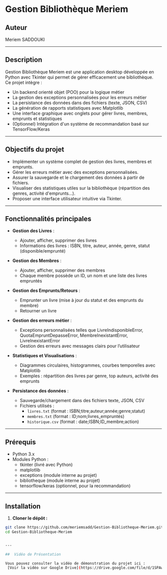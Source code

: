 # Gestion Bibliothèque Meriem

## Auteur  
Meriem SADDOUKI

---

## Description

Gestion Bibliothèque Meriem est une application desktop développée en Python avec Tkinter qui permet de gérer efficacement une bibliothèque.  
Ce projet intègre :  
- Un backend orienté objet (POO) pour la logique métier  
- La gestion des exceptions personnalisées pour les erreurs métier  
- La persistance des données dans des fichiers (texte, JSON, CSV)  
- La génération de rapports statistiques avec Matplotlib  
- Une interface graphique avec onglets pour gérer livres, membres, emprunts et statistiques  
- (Optionnel) Intégration d'un système de recommandation basé sur TensorFlow/Keras

---

## Objectifs du projet

- Implémenter un système complet de gestion des livres, membres et emprunts.  
- Gérer les erreurs métier avec des exceptions personnalisées.  
- Assurer la sauvegarde et le chargement des données à partir de fichiers.  
- Visualiser des statistiques utiles sur la bibliothèque (répartition des genres, activité d'emprunts...).  
- Proposer une interface utilisateur intuitive via Tkinter.  

---

## Fonctionnalités principales

- **Gestion des Livres** :  
  - Ajouter, afficher, supprimer des livres  
  - Informations des livres : ISBN, titre, auteur, année, genre, statut (disponible/emprunté)

- **Gestion des Membres** :  
  - Ajouter, afficher, supprimer des membres  
  - Chaque membre possède un ID, un nom et une liste des livres empruntés

- **Gestion des Emprunts/Retours** :  
  - Emprunter un livre (mise à jour du statut et des emprunts du membre)  
  - Retourner un livre  

- **Gestion des erreurs métier** :  
  - Exceptions personnalisées telles que LivreIndisponibleError, QuotaEmpruntDepasseError, MembreInexistantError, LivreInexistantError  
  - Gestion des erreurs avec messages clairs pour l’utilisateur  

- **Statistiques et Visualisations** :  
  - Diagrammes circulaires, histogrammes, courbes temporelles avec Matplotlib  
  - Exemples : répartition des livres par genre, top auteurs, activité des emprunts  

- **Persistance des données** :  
  - Sauvegarde/chargement dans des fichiers texte, JSON, CSV  
  - Fichiers utilisés :  
    - `livres.txt` (format : ISBN;titre;auteur;année;genre;statut)  
    - `membres.txt` (format : ID;nom;livres_empruntés)  
    - `historique.csv` (format : date;ISBN;ID_membre;action)

---

## Prérequis

- Python 3.x  
- Modules Python :  
  - tkinter (livré avec Python)  
  - matplotlib  
  - exceptions (module interne au projet)  
  - bibliotheque (module interne au projet)  
  - tensorflow/keras (optionnel, pour la recommandation)

---

## Installation

1. **Cloner le dépôt :**

```bash
git clone https://github.com/meriemsadd/Gestion-Bibliotheque-Meriem.git
cd Gestion-Bibliotheque-Meriem


---

##  Vidéo de Présentation

Vous pouvez consulter la vidéo de démonstration du projet ici :  
 [Voir la vidéo sur Google Drive](https://drive.google.com/file/d/1SPAwoFEgJQ9kWrnwKuzmUjqXRKv8iSgl/view?usp=drive_link)

